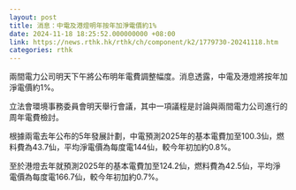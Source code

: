 ```yaml
---
layout: post
title: 消息：中電及港燈明年按年加淨電價約1%
date: 2024-11-18 18:25:52.000000000 +08:00
link: https://news.rthk.hk/rthk/ch/component/k2/1779730-20241118.htm
categories: rthk
---
```


兩間電力公司明天下午將公布明年電費調整幅度。消息透露，中電及港燈將按年加淨電價約1%。

立法會環境事務委員會明天舉行會議，其中一項議程是討論與兩間電力公司進行的周年電費檢討。

根據兩電去年公布的5年發展計劃，中電預測2025年的基本電費加至100.3仙，燃料費為43.7仙，平均淨電價為每度電144仙，較今年初加約0.8%。

至於港燈去年就預測2025年的基本電費加至124.2仙，燃料費為42.5仙，平均淨電價為每度電166.7仙，較今年初加約0.7%。
